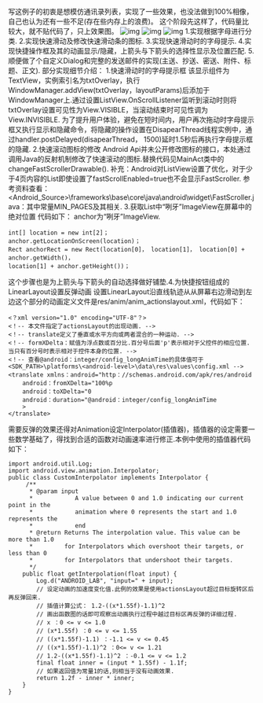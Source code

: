 写这例子的初衷是想模仿通讯录列表，实现了一些效果，也没法做到100%相像，自己也认为还有一些不足(存在些内存上的浪费)。
这个阶段先这样了，代码量比较大，就不贴代码了，只上效果图。
![img](http://emanual.github.io/md-android/img/view_listview/21_listview.jpg) 
![img](http://emanual.github.io/md-android/img/view_listview/21_listview2.jpg) 
![img](http://emanual.github.io/md-android/img/view_listview/21_listview3.jpg) 
1.实现根据字母进行分类.
2.实现快速滑动及修改快速滑动条的图标.
3.实现快速滑动时的字母提示.
4.实现快捷操作框及其的动画显示/隐藏，上箭头与下箭头的选择性显示及位置匹配.
5.顺便做了个自定义Dialog和完整的发送邮件的实现(主送、抄送、密送、附件、标题、正文).
部分实现细节介绍：
1.快速滑动时的字母提示框
该显示组件为TextView，实例索引名为txtOverlay，执行WindowManager.addView(txtOverlay，layoutParams)后添加于WindowManager上.通过设置ListView.OnScrollListener监听到滚动时则将txtOverlay设置可见性为View.VISIBLE，当滚动结束时可见性调为View.INVISIBLE.
为了提升用户体验，避免在短时间内，用户再次拖动时字母提示框又执行显示和隐藏命令，将隐藏的操作设置在DisapearThread线程实例中，通过handler.postDelayed(disapearThread， 1500)延时1.5秒后再执行字母提示框的隐藏.
2.快速滚动图标的修改
Android Api并未公开修改图标的接口，本处通过调用Java的反射机制修改了快速滚动的图标.替换代码见MainAct类中的changeFastScrollerDrawable().
补充：Android对ListView设置了优化，对于少于4页内容的List即使设置了fastScrollEnabled=true也不会显示FastScroller.
参考资料查看：<Android_Source>\frameworks\base\core\java\android\widget\FastScroller.java：其中常量MIN_PAGES及其相关.
3.获取List中“咧牙”ImageView在屏幕中的绝对位置
代码如下：
anchor为“咧牙”ImageView.
```  
int[] location = new int[2]；
anchor.getLocationOnScreen(location)；
Rect anchorRect = new Rect(location[0]， location[1]， location[0] + anchor.getWidth()，
location[1] + anchor.getHeight())；
```
这个步骤也是为上箭头与下箭头的自动选择做好铺垫.4.为快捷按钮组成的LinearLayout设置反弹动画      设置LinearLayout沿直线轨迹从从屏幕右边滑动到左边这个部分的动画定义文件是res/anim/anim_actionslayout.xml，代码如下：
```  
<？xml version="1.0" encoding="UTF-8"？>
<！-- 本文件指定了actionsLayout的出现动画. -->
<！-- translate定义了垂直或水平方向或两者混合的一种运动. -->
<！-- formXDelta：赋值为浮点数或百分比.百分号后面'p'表示相对于父控件的相应位置.当只有百分号时表示相对于控件本身的位置. -->
<！-- 查看@android：integer/config_longAnimTime的具体值可于<SDK_PATH>\platforms\<android-level>\data\res\values\config.xml -->
<translate xmlns：android="http：//schemas.android.com/apk/res/android
	android：fromXDelta="100%p
	android：toXDelta="0
	android：duration="@android：integer/config_longAnimTime
	>
</translate>
```
需要反弹的效果还得对Animation设定Interpolator(插值器)，插值器的设定需要一些数学基础了，得找到合适的函数对动画速率进行修正.本例中使用的插值器代码如下：
```  
import android.util.Log;
import android.view.animation.Interpolator;
public class CustomInterpolator implements Interpolator {
	 /**
	  * @param input
	  *            A value between 0 and 1.0 indicating our current point in the
	  *            animation where 0 represents the start and 1.0 represents the
	  *            end
	  * @return Returns The interpolation value. This value can be more than 1.0
	  *         for Interpolators which overshoot their targets, or less than 0
	  *         for Interpolators that undershoot their targets.
	  */
	public float getInterpolation(float input) {
		Log.d("ANDROID_LAB", "input=" + input);
		// 设定动画的加速度变化值.此例的效果是使用actionsLayout超过目标旋转区后再反弹回来.
		// 插值计算公式： 1.2-((x*1.55f)-1.1)^2
		// 画出函数图的话即可观察出动画执行过程中越过目标区再反弹的详细过程.
		// x ：0 <= v <= 1.0
		// (x*1.55f) ：0 <= v <= 1.55
		// ((x*1.55f)-1.1) ：-1.1 <= v <= 0.45
		// ((x*1.55f)-1.1)^2 ：0<= v <= 1.21
		// 1.2-((x*1.55f)-1.1)^2 ：-0.1 <= v <= 1.2
		final float inner = (input * 1.55f) - 1.1f;
		// 如果返回值为常量1的话,则相当于没有动画效果.
		return 1.2f - inner * inner;
	}
}
```